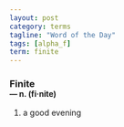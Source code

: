 ```yaml
---
layout: post
category: terms
tagline: "Word of the Day"
tags: [alpha_f]
term: finite
---
```


<h3>Finite<br/> <small>&mdash; n. (fi<span>&middot;</span>nite)</small></h3>
<p><ol>
<li>a good evening</li>
</ol></p>
